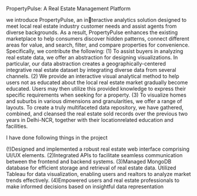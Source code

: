 PropertyPulse: A Real Estate Management Platform 


we introduce PropertyPulse, an interactive analytics solution designed to meet local real estate 
industry customer needs and assist agents from diverse 
backgrounds. As a result, PropertyPulse enhances the existing 
marketplace to help consumers discover hidden patterns, 
connect different areas for value, and search, filter, and compare 
properties for convenience. Specifically, we contribute the 
following: 
(1) To assist buyers in analyzing real estate data, we 
offer an abstraction for designing visualizations. In particular, 
our data abstraction creates a geographically-centered 
integrative real estate dataset by integrating diverse data from 
several channels. 
(2) We provide an interactive visual analytical 
method to help users not as educated about the local real estate 
market gradually become educated. Users may then utilize this 
provided knowledge to express their specific requirements when 
seeking for a property. 
(3) To visualize homes and suburbs in 
various dimensions and granularities, we offer a range of layouts. 
To create a truly multifaceted data repository, we have gathered, 
combined, and cleansed the real estate sold records over the 
previous two years in Delhi-NCR, together with their locationrelated education and facilities. 

I have done following things in the project

(!)Designed and implemented a robust real estate web interface comprising UI/UX elements.
(2)Integrated APIs to facilitate seamless communication between the frontend and backend
systems.
(3)Managed MongoDB database for efficient storage and retrieval of real estate data.
Utilized Tableau for data visualization, enabling users and realtors to analyze market trends
effectively.
(4)Empowered users and real estate professionals to make informed decisions based on
insightful data representation
